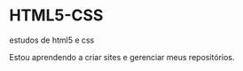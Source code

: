 # HTML5-CSS
 estudos de html5 e css

 Estou aprendendo a criar sites e gerenciar meus repositórios.
